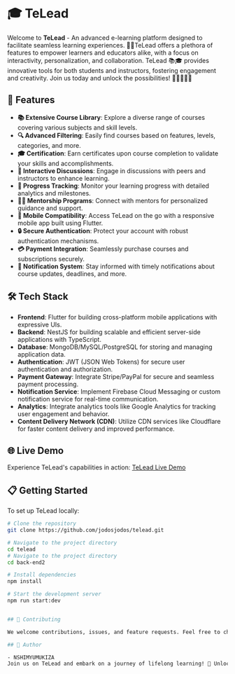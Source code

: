 # 🎓 TeLead

Welcome to **TeLead** - An advanced e-learning platform designed to facilitate seamless learning experiences. 🚀💡TeLead offers a plethora of features to empower learners and educators alike, with a focus on interactivity, personalization, and collaboration.  TeLead 📚🎓 provides innovative tools for both students and instructors, fostering engagement and creativity. Join us today and unlock the possibilities! 👨‍🏫🌟👩‍🎓

## 🌟 Features

- **📚 Extensive Course Library**: Explore a diverse range of courses covering various subjects and skill levels.
- **🔍 Advanced Filtering**: Easily find courses based on features, levels, categories, and more.
- **🎓 Certification**: Earn certificates upon course completion to validate your skills and accomplishments.
- **💬 Interactive Discussions**: Engage in discussions with peers and instructors to enhance learning.
- **📅 Progress Tracking**: Monitor your learning progress with detailed analytics and milestones.
- **👩‍🏫 Mentorship Programs**: Connect with mentors for personalized guidance and support.
- **📱 Mobile Compatibility**: Access TeLead on the go with a responsive mobile app built using Flutter.
- **🔒 Secure Authentication**: Protect your account with robust authentication mechanisms.
- **💳 Payment Integration**: Seamlessly purchase courses and subscriptions securely.
- **📧 Notification System**: Stay informed with timely notifications about course updates, deadlines, and more.

## 🛠 Tech Stack

- **Frontend**: Flutter for building cross-platform mobile applications with expressive UIs.
- **Backend**: NestJS for building scalable and efficient server-side applications with TypeScript.
- **Database**: MongoDB/MySQL/PostgreSQL for storing and managing application data.
- **Authentication**: JWT (JSON Web Tokens) for secure user authentication and authorization.
- **Payment Gateway**: Integrate Stripe/PayPal for secure and seamless payment processing.
- **Notification Service**: Implement Firebase Cloud Messaging or custom notification service for real-time communication.
- **Analytics**: Integrate analytics tools like Google Analytics for tracking user engagement and behavior.
- **Content Delivery Network (CDN)**: Utilize CDN services like Cloudflare for faster content delivery and improved performance.

## 🌐 Live Demo

Experience TeLead's capabilities in action: [TeLead Live Demo](https://github.com/jodosjodos/telead.git)

## 📋 Getting Started

To set up TeLead locally:

```bash
# Clone the repository
git clone https://github.com/jodosjodos/telead.git

# Navigate to the project directory
cd telead
# Navigate to the project directory
cd back-end2

# Install dependencies
npm install

# Start the development server
npm run start:dev


## 🤝 Contributing

We welcome contributions, issues, and feature requests. Feel free to check the issues page or submit pull requests.

## 👤 Author

- NSHIMYUMUKIZA
Join us on TeLead and embark on a journey of lifelong learning! 🚀 Unlock your full potential with our innovative e-learning platform.
```
